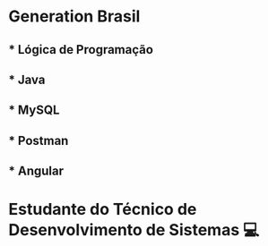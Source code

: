 # Generation Brasil
## * Lógica de Programação
## * Java
## * MySQL
## * Postman
## * Angular
# Estudante do Técnico de Desenvolvimento de Sistemas :computer: